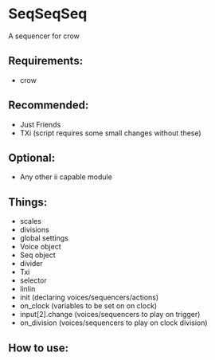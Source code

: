 # SeqSeqSeq
A sequencer for crow

## Requirements:
- crow

## Recommended:
- Just Friends
- TXi
(script requires some small changes without these)

## Optional:
- Any other ii capable module

## Things:
- scales
- divisions
- global settings
- Voice object
- Seq object
- divider
- Txi
- selector
- linlin
- init (declaring voices/sequencers/actions)
- on_clock (variables to be set on on clock)
- input[2].change (voices/sequencers to play on trigger)
- on_division (voices/sequencers to play on clock division)

## How to use:

